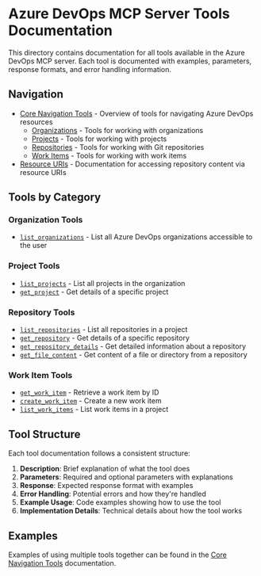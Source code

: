 # Azure DevOps MCP Server Tools Documentation

This directory contains documentation for all tools available in the Azure DevOps MCP server. Each tool is documented with examples, parameters, response formats, and error handling information.

## Navigation

- [Core Navigation Tools](./core-navigation.md) - Overview of tools for navigating Azure DevOps resources
  - [Organizations](./organizations.md) - Tools for working with organizations
  - [Projects](./projects.md) - Tools for working with projects
  - [Repositories](./repositories.md) - Tools for working with Git repositories
  - [Work Items](./work-items.md) - Tools for working with work items
- [Resource URIs](./resources.md) - Documentation for accessing repository content via resource URIs

## Tools by Category

### Organization Tools

- [`list_organizations`](./organizations.md#list_organizations) - List all Azure DevOps organizations accessible to the user

### Project Tools

- [`list_projects`](./projects.md#list_projects) - List all projects in the organization
- [`get_project`](./projects.md#get_project) - Get details of a specific project

### Repository Tools

- [`list_repositories`](./repositories.md#list_repositories) - List all repositories in a project
- [`get_repository`](./repositories.md#get_repository) - Get details of a specific repository
- [`get_repository_details`](./repositories.md#get_repository_details) - Get detailed information about a repository
- [`get_file_content`](./repositories.md#get_file_content) - Get content of a file or directory from a repository

### Work Item Tools

- [`get_work_item`](./work-items.md#get_work_item) - Retrieve a work item by ID
- [`create_work_item`](./work-items.md#create_work_item) - Create a new work item
- [`list_work_items`](./work-items.md#list_work_items) - List work items in a project

## Tool Structure

Each tool documentation follows a consistent structure:

1. **Description**: Brief explanation of what the tool does
2. **Parameters**: Required and optional parameters with explanations
3. **Response**: Expected response format with examples
4. **Error Handling**: Potential errors and how they're handled
5. **Example Usage**: Code examples showing how to use the tool
6. **Implementation Details**: Technical details about how the tool works

## Examples

Examples of using multiple tools together can be found in the [Core Navigation Tools](./core-navigation.md#common-use-cases) documentation.
